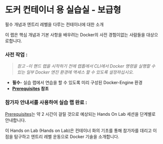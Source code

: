 # 도커 컨테이너 용 실습실 - 보급형


필수 개념과 엔트리 레벨을 다루는 컨테이너에 대한 소개 

이 랩은 핵심 개념과 기본 사항을 배우려는 Docker의 사전 경험이없는 사람들을 대상으로합니다. 

### 사전 작업 :


>*참고 -이 핸드 랩을 시작하기 전에 랩톱에서 CLI에서 Docker 명령을 실행할 수있는 일부 Docker 엔진 환경에 액세스 할 수 있도록 설정하십시오.*

* **필수**- 실습 랩에서 연습을 할 수 있도록 미리 구성된 Docker-Engine 환경
* **[Prerequisites](Prerequisites.md) 참조**



### 참가자 안내서를 사용하여 실습 랩 완료 :


[Prerequisites](Prerequisites.md)는 약 2 시간이 걸릴 것으로 예상되는 Hands On Lab 세션을 단계별로 안내합니다. 

이 Hands on Lab (Hands on Lab)은 컨테이너 화의 기초를 통해 참가자를 데리고 이점을 탐구하고 엔트리 레벨 운동으로 Docker 기술을 소개합니다. 
